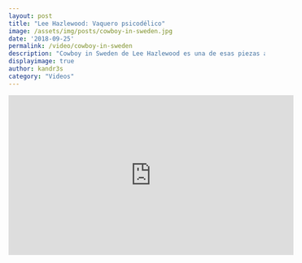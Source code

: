 ```yaml
---
layout: post
title: "Lee Hazlewood: Vaquero psicodélico"
image: /assets/img/posts/cowboy-in-sweden.jpg
date: '2018-09-25'
permalink: /video/cowboy-in-sweden
description: "Cowboy in Sweden de Lee Hazlewood es una de esas piezas artísticas atrapadas en nuestra realidad, pero que realmente parecen pertenecer a otro tiempo, a otro espacio."
displayimage: true
author: kandr3s
category: "Videos"
---
```

<iframe id="youtube_iframe" width="560" height="315" src="https://www.youtube-nocookie.com/embed/TbckREL8YKI" frameborder="0" allow="accelerometer; autoplay; encrypted-media; gyroscope; picture-in-picture" allowfullscreen></iframe>